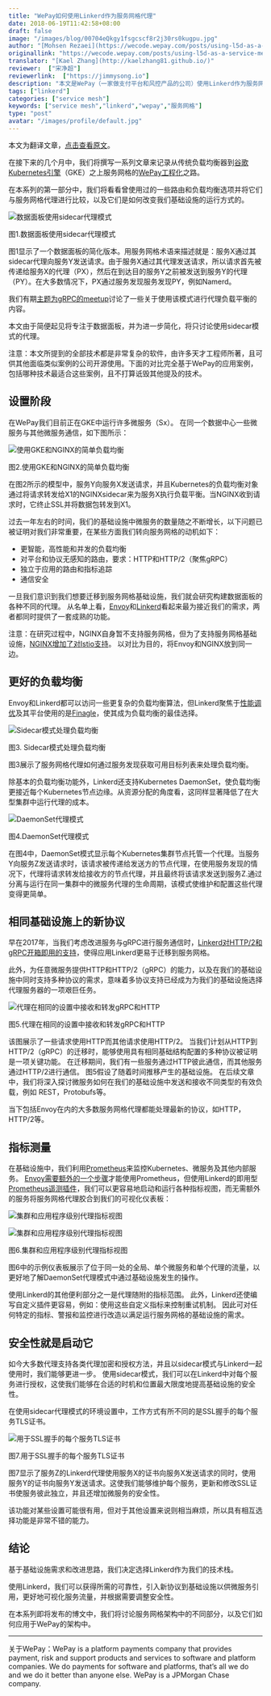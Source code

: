 ```yaml
---
title: "WePay如何使用Linkerd作为服务网格代理"
date: 2018-06-19T11:42:58+08:00
draft: false
image: "/images/blog/00704eQkgy1fsgcscf8r2j30rs0kugpu.jpg"
author: "[Mohsen Rezaei](https://wecode.wepay.com/posts/using-l5d-as-a-service-mesh-proxy-at-wepay)"
originallink: "https://wecode.wepay.com/posts/using-l5d-as-a-service-mesh-proxy-at-wepay"
translator: "[Kael Zhang](http://kaelzhang81.github.io/)"
reviewer:  ["宋净超"]
reviewerlink:  ["https://jimmysong.io"]
description: "本文是WePay（一家做支付平台和风控产品的公司）使用Linkerd作为服务网格的代理的分享文章。"
tags: ["linkerd"]
categories: ["service mesh"]
keywords: ["service mesh","linkerd","wepay","服务网格"]
type: "post"
avatar: "/images/profile/default.jpg"
---
```


本文为翻译文章，[点击查看原文](https://wecode.wepay.com/posts/using-l5d-as-a-service-mesh-proxy-at-wepay)。

在接下来的几个月中，我们将撰写一系列文章来记录从传统负载均衡器到[谷歌Kubernetes引擎](https://cloud.google.com/kubernetes-engine/)（GKE）之上服务网格的[WePay工程化](https://wecode.wepay.com/)之路。

在本系列的第一部分中，我们将看看曾使用过的一些路由和负载均衡选项并将它们与服务网格代理进行比较，以及它们是如何改变我们基础设施的运行方式的。

![数据面板使用sidecar代理模式](b4e0632fgy1fsfoiygfruj20ie0gfgmw.jpg)

图1.数据面板使用sidecar代理模式

图1显示了一个数据面板的简化版本。用服务网格术语来描述就是：服务X通过其sidecar代理向服务Y发送请求。由于服务X通过其代理发送请求，所以请求首先被传递给服务X的代理（PX），然后在到达目的服务Y之前被发送到服务Y的代理（PY）。在大多数情况下，PX通过服务发现服务发现PY，例如Namerd。

我们有期[主题为gRPC的meetup](https://www.youtube.com/watch?v=8KWmNw9jQ04&feature=youtu.be&t=28m59s)讨论了一些关于使用该模式进行代理负载平衡的内容。

本文由于简便起见将专注于数据面板，并为进一步简化，将只讨论使用sidecar模式的代理。

注意：本文所提到的全部技术都是非常复杂的软件，由许多天才工程师所著，且可供其他面临类似案例的公司开源使用。下面的对比完全基于WePay的应用案例，包括哪种技术最适合这些案例，且不打算诋毁其他提及的技术。

## 设置阶段

在WePay我们目前正在GKE中运行许多微服务（Sx）。 在同一个数据中心一些微服务与其他微服务通信，如下图所示：

![使用GKE和NGINX的简单负载均衡](b4e0632fgy1fsfoiypj5yj20b60d974p.jpg)

图2.使用GKE和NGINX的简单负载均衡

在图2所示的模型中，服务Y向服务X发送请求，并且Kubernetes的负载均衡对象通过将请求转发给X1的NGINXsidecar来为服务X执行负载平衡。当NGINX收到请求时，它终止SSL并将数据包转发到X1。

过去一年左右的时间，我们的基础设施中微服务的数量随之不断增长，以下问题已被证明对我们非常重要，在某些方面我们转向服务网格的动机如下：

- 更智能，高性能和并发的负载均衡
- 对平台和协议无感知的路由，要求：HTTP和HTTP/2（聚焦gRPC）
- 独立于应用的路由和指标追踪
- 通信安全

一旦我们意识到我们想要迁移到服务网格基础设施，我们就会研究构建数据面板的各种不同的代理。 从名单上看，[Envoy](https://www.envoyproxy.io/)和[Linkerd](https://linkerd.io/)看起来最为接近我们的需求，两者都同时提供了一套成熟的功能。

注意：在研究过程中，NGINX自身暂不支持服务网格，但为了支持服务网格基础设施，[NGINX增加了对Istio支持](https://www.nginx.com/press/implementation-nginx-as-serviceproxy-istio/)。 以对比为目的，将Envoy和NGINX放到同一边。

## 更好的负载均衡

Envoy和Linkerd都可以访问一些更复杂的负载均衡算法，但Linkerd聚焦于[性能调优](https://blog.buoyant.io/2017/01/31/making-things-faster-by-adding-more-steps/)及其平台使用的是[Finagle](https://twitter.github.io/finagle/)，使其成为负载均衡的最佳选择。

![Sidecar模式处理负载均衡](b4e0632fgy1fsfoiywhuqj20fa0e50te.jpg)

图3. Sidecar模式处理负载均衡

图3展示了服务网格代理如何通过服务发现获取可用目标列表来处理负载均衡。

除基本的负载均衡功能外，Linkerd还支持Kubernetes DaemonSet，使负载均衡更接近每个Kubernetes节点边缘。从资源分配的角度看，这同样显著降低了在大型集群中运行代理的成本。

![DaemonSet代理模式](00704eQkgy1fsgc5lihpkj30fa0e5q3u.jpg)

图4.DaemonSet代理模式

在图4中，DaemonSet模式显示每个Kubernetes集群节点托管一个代理。当服务Y向服务Z发送请求时，该请求被传递给发送方的节点代理，在使用服务发现的情况下，代理将请求转发给接收方的节点代理，并且最终将该请求发送到服务Z.通过分离与运行在同一集群中的微服务代理的生命周期，该模式使维护和配置这些代理变得更简单。

## 相同基础设施上的新协议

早在2017年，当我们考虑改进服务与gRPC进行服务通信时，[Linkerd对HTTP/2和gRPC开箱即用的支持](https://blog.buoyant.io/2017/01/10/http2-grpc-and-linkerd/)，使得应用Linkerd更易于迁移到服务网格。

此外，为任意微服务提供HTTP和HTTP/2（gRPC）的能力，以及在我们的基础设施中同时支持多种协议的需求，意味着多协议支持已经成为为我们的基础设施选择代理服务器的一项艰巨任务。

![代理在相同的设置中接收和转发gRPC和HTTP](b4e0632fgy1fsfoiykzugj20h40dot9a.jpg)

图5.代理在相同的设置中接收和转发gRPC和HTTP

该图展示了一些请求使用HTTP而其他请求使用HTTP/2。 当我们计划从HTTP到HTTP/2（gRPC）的迁移时，能够使用具有相同基础结构配置的多种协议被证明是一项关键功能。 在迁移期间，我们有一些服务通过HTTP彼此通信，而其他服务通过HTTP/2进行通信。 图5假设了随着时间推移产生的基础设施。 在后续文章中，我们将深入探讨微服务如何在我们的基础设施中发送和接收不同类型的有效负载，例如 REST，Protobufs等。

当下包括Envoy在内的大多数服务网格代理都能处理最新的协议，如HTTP，HTTP/2等。

## 指标测量

在基础设施中，我们利用[Prometheus](https://prometheus.io/)来监控Kubernetes、微服务及其他内部服务。 [Envoy需要额外的一个步骤](https://www.datawire.io/faster/ambassador-prometheus/)才能使用Prometheus，但使用Linkerd的即用型[Prometheus遥测插件](https://linkerd.io/administration/telemetry/)，我们可以更容易地启动和运行各种指标视图，而无需额外的服务将服务网格代理胶合到我们的可视化仪表板：

![集群和应用程序级别代理指标视图](b4e0632fgy1fsfoiytks8j21xg072mz2.jpg)

![集群和应用程序级别代理指标视图](b4e0632fgy1fsfoiz6wbij21xg0vtwks.jpg)

图6.集群和应用程序级别代理指标视图

图6中的示例仪表板展示了位于同一处的全局、单个微服务和单个代理的流量，以更好地了解DaemonSet代理模式中通过基础设施发生的操作。

使用Linkerd的其他便利部分之一是代理随附的指标范围。 此外，Linkerd还使编写自定义插件更容易，例如：使用这些自定义指标来控制重试机制。 因此可对任何特定的指标、警报和监控进行改造以满足运行服务网格的基础设施的需求。

## 安全性就是启动它

如今大多数代理支持各类代理加密和授权方法，并且以sidecar模式与Linkerd一起使用时，我们能够更进一步。 使用sidecar模式，我们可以在Linkerd中对每个服务进行授权，这使我们能够在合适的时机和位置最大限度地提高基础设施的安全性。

在使用sidecar代理模式的环境设置中，工作方式有所不同的是SSL握手的每个服务TLS证书。

![用于SSL握手的每个服务TLS证书](b4e0632fgy1fsfoiz1aqlj20h40cnaan.jpg)

图7.用于SSL握手的每个服务TLS证书

图7显示了服务Z的Linkerd代理使用服务X的证书向服务X发送请求的同时，使用服务Y的证书向服务Y发送请求。这使我们能够维护每个服务，更新和修改SSL证书使服务彼此独立，并且还增加微服务的安全性。

该功能对某些设置可能很有用，但对于其他设置来说则相当麻烦，所以具有相互选择功能是非常不错的能力。

## 结论

基于基础设施需求和改进思路，我们决定选择Linkerd作为我们的技术栈。

使用Linkerd，我们可以获得所需的可靠性，引入新协议到基础设施以供微服务引用，更好地可视化服务流量，并根据需要调整安全性。

在本系列即将发布的博文中，我们将讨论服务网格架构中的不同部分，以及它们如何应用于WePay的架构中。

---

关于WePay：WePay is a platform payments company that provides payment, risk and support products and services to software and platform companies. We do payments for software and platforms, that’s all we do and we do it better than anyone else. WePay is a JPMorgan Chase company.
